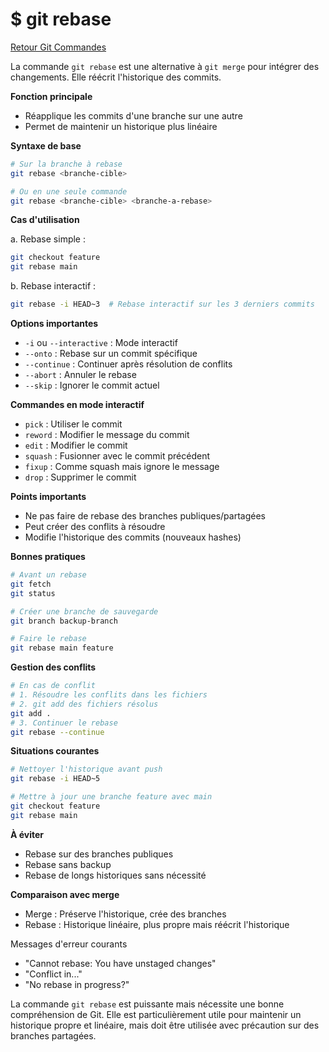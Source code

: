 # $ git rebase

[Retour Git Commandes](;/git_commandes.md)

La commande `git rebase` est une alternative à `git merge` pour intégrer des changements. Elle réécrit l'historique des commits. 

**Fonction principale** 

- Réapplique les commits d'une branche sur une autre
- Permet de maintenir un historique plus linéaire

**Syntaxe de base** 

```bash
# Sur la branche à rebase
git rebase <branche-cible>

# Ou en une seule commande
git rebase <branche-cible> <branche-a-rebase>
```

**Cas d'utilisation** 

a. Rebase simple :
```bash
git checkout feature
git rebase main
```

b. Rebase interactif :
```bash
git rebase -i HEAD~3  # Rebase interactif sur les 3 derniers commits
```

**Options importantes** 

- `-i` ou `--interactive` : Mode interactif
- `--onto` : Rebase sur un commit spécifique
- `--continue` : Continuer après résolution de conflits
- `--abort` : Annuler le rebase
- `--skip` : Ignorer le commit actuel

**Commandes en mode interactif** 

- `pick` : Utiliser le commit
- `reword` : Modifier le message du commit
- `edit` : Modifier le commit
- `squash` : Fusionner avec le commit précédent
- `fixup` : Comme squash mais ignore le message
- `drop` : Supprimer le commit

**Points importants** 

- Ne pas faire de rebase des branches publiques/partagées
- Peut créer des conflits à résoudre
- Modifie l'historique des commits (nouveaux hashes)

**Bonnes pratiques** 

```bash
# Avant un rebase
git fetch
git status

# Créer une branche de sauvegarde
git branch backup-branch

# Faire le rebase
git rebase main feature
```

**Gestion des conflits** 

```bash
# En cas de conflit
# 1. Résoudre les conflits dans les fichiers
# 2. git add des fichiers résolus
git add .
# 3. Continuer le rebase
git rebase --continue
```

**Situations courantes** 

```bash
# Nettoyer l'historique avant push
git rebase -i HEAD~5

# Mettre à jour une branche feature avec main
git checkout feature
git rebase main
```

**À éviter** 

- Rebase sur des branches publiques
- Rebase sans backup
- Rebase de longs historiques sans nécessité

**Comparaison avec merge** 

- Merge : Préserve l'historique, crée des branches
- Rebase : Historique linéaire, plus propre mais réécrit l'historique

Messages d'erreur courants 
- "Cannot rebase: You have unstaged changes"
- "Conflict in..."
- "No rebase in progress?"

La commande `git rebase` est puissante mais nécessite une bonne compréhension de Git. Elle est particulièrement utile pour maintenir un historique propre et linéaire, mais doit être utilisée avec précaution sur des branches partagées.